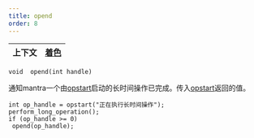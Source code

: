 ```yaml
---
title: opend
order: 8
---
```


| 上下文 | [着色](../contexts/shading.html) |
| --- | --- |

`void  opend(int handle)`

通知mantra一个由[opstart](./opstart "开始一个长时间操作")启动的长时间操作已完成。传入[opstart](./opstart "开始一个长时间操作")返回的值。

```vex
int op_handle = opstart("正在执行长时间操作");
perform_long_operation();
if (op_handle >= 0)
 opend(op_handle);

```
